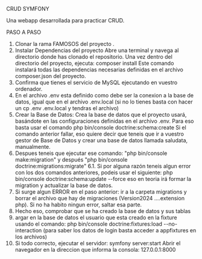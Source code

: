 CRUD SYMFONY

Una webapp desarrollada para practicar CRUD.

PASO A PASO

1. Clonar la rama FAMOSOS del proyecto .
2. Instalar Dependencias del proyecto Abre una terminal y navega al directorio donde has clonado el repositorio. Una vez dentro del directorio del proyecto, ejecuta: composer install Este comando instalará todas las dependencias necesarias definidas en el archivo composer.json del proyecto.
3. Confirma que tienes el servicio de MySQL ejecutando en vuestro ordenador.
4. En el archivo .env esta definido como debe ser la conexion a la base de datos, igual que en el archivo .env.local (si no lo tienes basta con hacer un cp .env .env.local y tendras el archivo)
5. Crear la Base de Datos: Crea la base de datos que el proyecto usará, basándote en las configuraciones definidas en el archivo .env. Para eso basta usar el comando php bin/console doctrine:schema:create Si el comando anterior fallar, eso quiere decir que teneis que ir a vuestro gestor de Base de Datos y crear una base de datos llamada saludata, manualmente.
6. Despues teneis que ejecutar ese comando: "php bin/console make:migration" y después "php bin/console doctrine:migrations:migrate" 6.1. Si por alguna razón teneis algun error con los dos comandos anteriores, podeis usar el siguiente: php bin/console doctrine:schema:update --force eso en teoria irá formar la migration y actualizar la base de datos.
7. Si surge algun ERROR en el paso anterior: ir a la carpeta migrations y borrar el archivo que hay de migraciones (Version2024 ....extension php). Si no ha habito ningun error, saltar esa parte.
8. Hecho eso, comprobar que se ha creado la base de datos y sus tablas
9. argar en la base de datos el usuario que esta creado en la fixture usando el comando: php bin/console doctrine:fixtures:load --no-interaction (para saber los datos de login basta acceder a appfixtures en los archivos)
10. Si todo correcto, ejecutar el servidor: symfony server:start
    Abrir el navegador en la direccion que informa la consola: 127.0.0.1:8000
